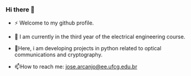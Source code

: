 ### Hi there 👋

- ⚡ Welcome to my github profile.

- 🔭 I am currently in the third year of the electrical engineering course.

- 🌱Here, i am developing projects in python related to optical communications and cryptography.

- 📫How to reach me: jose.arcanjo@ee.ufcg.edu.br
